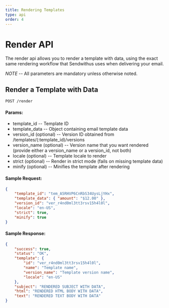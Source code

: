 ```yaml
---
title: Rendering Templates
type: api
order: 4
---
```

# Render API

The render api allows you to render a template with data, using the exact same rendering workflow that Sendwithus uses when delivering your email.

*NOTE* -- All parameters are mandatory unless otherwise noted.

## Render a Template with Data


`POST /render`

#### Params:

- template_id               -- Template ID
- template_data             -- Object containing email template data
- version\_id (optional)    -- Version ID obtained from /templates/(:template_id)/versions
- version\_name (optional)  -- Version name that you want rendered (provide either a version_name or a version_id, not both)
- locale (optional)         -- Template locale to render
- strict (optional)         -- Render in strict mode (fails on missing template data)
- minify (optional)         -- Minifies the template after rendering

#### Sample Request:

```json
{
    "template_id": "tem_A5RHVP6CnRbS34UysLjYHx",
    "template_data": { "amount": "$12.00" },
    "version_id": "ver_r4nd0ml3tt3rsv15h4l0l",
    "locale": "en-US",
    "strict": true,
    "minify": true
}
```

#### Sample Response:

```json
{
    "success": true,
    "status": "OK",
    "template": {
        "id": "ver_r4nd0ml3tt3rsv15h4l0l",
        "name": "Template name",
        "version_name": "Template version name",
        "locale": "en-US"
    },
    "subject": "RENDERED SUBJECT WITH DATA",
    "html": "RENDERED HTML BODY WITH DATA",
    "text": "RENDERED TEXT BODY WITH DATA"
}
```
